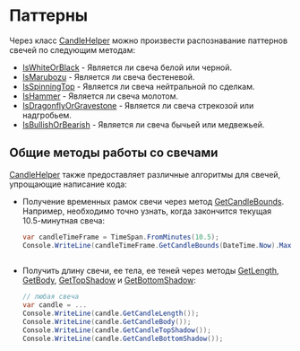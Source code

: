 # Паттерны

Через класс [CandleHelper](xref:StockSharp.Algo.Candles.CandleHelper) можно произвести распознавание паттернов свечей по следующим методам:

- [IsWhiteOrBlack](xref:StockSharp.Algo.Candles.CandleHelper.IsWhiteOrBlack(StockSharp.Algo.Candles.Candle)) \- Является ли свеча белой или черной. 
- [IsMarubozu](xref:StockSharp.Algo.Candles.CandleHelper.IsMarubozu(StockSharp.Algo.Candles.Candle)) \- Является ли свеча бестеневой. 
- [IsSpinningTop](xref:StockSharp.Algo.Candles.CandleHelper.IsSpinningTop(StockSharp.Algo.Candles.Candle)) \- Является ли свеча нейтральной по сделкам. 
- [IsHammer](xref:StockSharp.Algo.Candles.CandleHelper.IsHammer(StockSharp.Algo.Candles.Candle)) \- Является ли свеча молотом. 
- [IsDragonflyOrGravestone](xref:StockSharp.Algo.Candles.CandleHelper.IsDragonflyOrGravestone(StockSharp.Algo.Candles.Candle)) \- Является ли свеча стрекозой или надгробьем. 
- [IsBullishOrBearish](xref:StockSharp.Algo.Candles.CandleHelper.IsBullishOrBearish(StockSharp.Algo.Candles.Candle)) \- Является ли свеча бычьей или медвежьей. 

## Общие методы работы со свечами

[CandleHelper](xref:StockSharp.Algo.Candles.CandleHelper) также предоставляет различные алгоритмы для свечей, упрощающие написание кода:

- Получение временных рамок свечи через метод [GetCandleBounds](xref:StockSharp.Algo.Candles.CandleHelper.GetCandleBounds(System.TimeSpan,System.DateTimeOffset)). Например, необходимо точно узнать, когда закончится текущая 10.5\-минутная свеча:

  ```cs
  var candleTimeFrame = TimeSpan.FromMinutes(10.5);
  Console.WriteLine(candleTimeFrame.GetCandleBounds(DateTime.Now).Max);
  					
  ```
- Получить длину свечи, ее тела, ее теней через методы [GetLength](xref:StockSharp.Algo.Candles.CandleHelper.GetLength(StockSharp.Algo.Candles.Candle)), [GetBody](xref:StockSharp.Algo.Candles.CandleHelper.GetBody(StockSharp.Algo.Candles.Candle)), [GetTopShadow](xref:StockSharp.Algo.Candles.CandleHelper.GetTopShadow(StockSharp.Algo.Candles.Candle)) и [GetBottomShadow](xref:StockSharp.Algo.Candles.CandleHelper.GetBottomShadow(StockSharp.Algo.Candles.Candle)):

  ```cs
  // любая свеча
  var candle = ...
  Console.WriteLine(candle.GetCandleLength());
  Console.WriteLine(candle.GetCandleBody());
  Console.WriteLine(candle.GetCandleTopShadow());
  Console.WriteLine(candle.GetCandleBottomShadow());
  					
  ```
